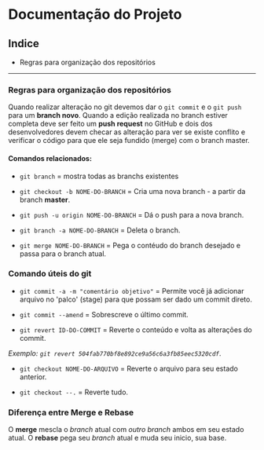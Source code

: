 # Documentação do Projeto

## Indice

* Regras para organização dos repositórios

---

### Regras para organização dos repositórios

Quando realizar alteração no git devemos dar o `git commit` e o `git push` para um **branch novo**.
Quando a edição realizada no branch estiver completa deve ser feito um **push request** no GitHub e dois dos desenvolvedores devem checar as alteração para ver se existe conflito e verificar o código para que ele seja fundido (merge) com o branch master.


#### Comandos relacionados:
- `git branch` = mostra todas as branchs existentes

- `git checkout -b NOME-DO-BRANCH` = Cria uma nova branch - a partir da branch **master**.

- `git push -u origin NOME-DO-BRANCH` = Dá o push para a nova branch.

- `git branch -a NOME-DO-BRANCH` = Deleta o branch.

- `git merge NOME-DO-BRANCH` = Pega o contéudo do branch desejado e passa para o branch atual.

### Comando úteis do git

- `git commit -a -m "comentário objetivo"` = Permite você já adicionar arquivo no 'palco' (stage) para que possam ser dado um commit direto.

- `git commit --amend` = Sobrescreve o último commit.

- `git revert ID-DO-COMMIT` = Reverte o conteúdo e volta as alterações do commit.

*Exemplo: `git revert 504fab770bf8e892ce9a56c6a3fb85eec5320cdf`*.

- `git checkout NOME-DO-ARQUIVO` = Reverte o arquivo para seu estado anterior.

- `git checkout --.` = Reverte tudo.

### Diferença entre Merge e Rebase

O **merge** mescla o *branch* atual com *outro branch* ambos em seu estado atual.
O **rebase** pega seu *branch* atual e muda seu inicio, sua base.


